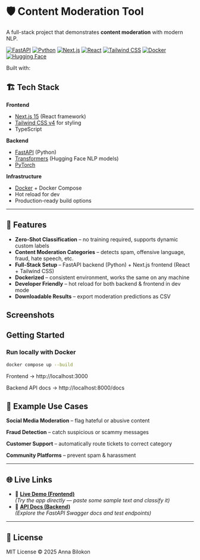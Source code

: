 # 🛡️ Content Moderation Tool

A full-stack project that demonstrates **content moderation** with modern NLP.

[![FastAPI](https://img.shields.io/badge/FastAPI-009688?logo=fastapi&logoColor=white)](https://fastapi.tiangolo.com/)
[![Python](https://img.shields.io/badge/Python-3.11-blue?logo=python&logoColor=white)](https://www.python.org/)
[![Next.js](https://img.shields.io/badge/Next.js-15-black?logo=next.js&logoColor=white)](https://nextjs.org/)
[![React](https://img.shields.io/badge/React-18-61DAFB?logo=react&logoColor=black)](https://react.dev/)
[![Tailwind CSS](https://img.shields.io/badge/Tailwind_CSS-4-38B2AC?logo=tailwind-css&logoColor=white)](https://tailwindcss.com/)
[![Docker](https://img.shields.io/badge/Docker-20-2496ED?logo=docker&logoColor=white)](https://www.docker.com/)
[![Hugging Face](https://img.shields.io/badge/HuggingFace-Transformers-yellow?logo=huggingface&logoColor=black)](https://huggingface.co/transformers/)

Built with:

## 🏗️ Tech Stack

**Frontend**

- [Next.js 15](https://nextjs.org/) (React framework)
- [Tailwind CSS v4](https://tailwindcss.com/) for styling
- TypeScript

**Backend**

- [FastAPI](https://fastapi.tiangolo.com/) (Python)
- [Transformers](https://huggingface.co/transformers/) (Hugging Face NLP models)
- [PyTorch](https://pytorch.org/)

**Infrastructure**

- [Docker](https://www.docker.com/) + Docker Compose
- Hot reload for dev
- Production-ready build options

---

## 🚀 Features

- **Zero-Shot Classification** – no training required, supports dynamic custom labels
- **Content Moderation Categories** – detects spam, offensive language, fraud, hate speech, etc.
- **Full-Stack Setup** – FastAPI backend (Python) + Next.js frontend (React + Tailwind CSS)
- **Dockerized** – consistent environment, works the same on any machine
- **Developer Friendly** – hot reload for both backend & frontend in dev mode
- **Downloadable Results** – export moderation predictions as CSV

## Screenshots

## Getting Started

### Run locally with Docker

```bash
docker compose up --build
```

Frontend → http://localhost:3000

Backend API docs → http://localhost:8000/docs

## 🧠 Example Use Cases

**Social Media Moderation** – flag hateful or abusive content

**Fraud Detection** – catch suspicious or scammy messages

**Customer Support** – automatically route tickets to correct category

**Community Platforms** – prevent spam & harassment

---

## 🌐 Live Links

- 🚀 **[Live Demo (Frontend)](https://content-moderation-demo.vercel.app/)**  
   _(Try the app directly — paste some sample text and classify it)_
- 📑 **[API Docs (Backend)](https://content-moderation-api-v7ag.onrender.com/docs)**  
   _(Explore the FastAPI Swagger docs and test endpoints)_

---

## 📜 License

MIT License © 2025 Anna Bilokon
